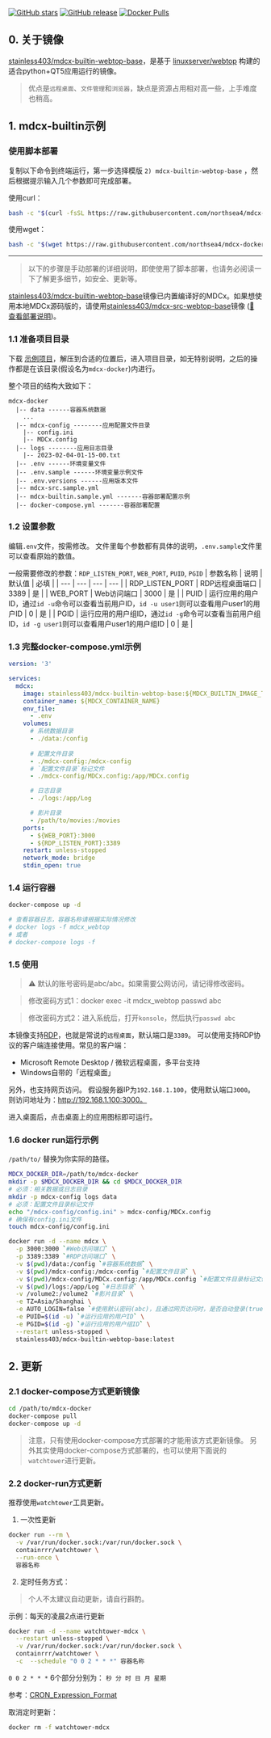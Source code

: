 [![GitHub stars](https://img.shields.io/github/stars/northsea4/mdcx-docker.svg?style=flat&label=Stars&maxAge=3600)](https://GitHub.com/northsea4/mdcx-docker) [![GitHub release](https://img.shields.io/github/release/northsea4/mdcx-docker.svg?style=flat&label=Release)](https://github.com/northsea4/mdcx-docker/releases/tag/latest) [![Docker Pulls](https://img.shields.io/docker/pulls/stainless403/mdcx-builtin-webtop-base.svg?style=flat&label=DockerHub&nbsp;mdcx-builtin-webtop-base)](https://hub.docker.com/r/stainless403/mdcx-builtin-webtop-base/)

## 0. 关于镜像
[stainless403/mdcx-builtin-webtop-base](https://hub.docker.com/r/stainless403/mdcx-builtin-webtop-base)，是基于 [linuxserver/webtop](https://hub.docker.com/r/linuxserver/webtop) 构建的适合python+QT5应用运行的镜像。

> 优点是`远程桌面`、`文件管理`和`浏览器`，缺点是资源占用相对高一些，上手难度也稍高。


## 1. mdcx-builtin示例
### 使用脚本部署
复制以下命令到终端运行，第一步选择模版 `2) mdcx-builtin-webtop-base` ，然后根据提示输入几个参数即可完成部署。

使用curl：
```bash
bash -c "$(curl -fsSL https://raw.githubusercontent.com/northsea4/mdcx-docker/main/install.sh)"
```
使用wget：
```bash
bash -c "$(wget https://raw.githubusercontent.com/northsea4/mdcx-docker/main/install.sh -O -)"
```

---
> 以下的步骤是手动部署的详细说明，即使使用了脚本部署，也请务必阅读一下了解更多细节，如安全、更新等。

[stainless403/mdcx-builtin-webtop-base](https://hub.docker.com/r/stainless403/mdcx-builtin-webtop-base)镜像已内置编译好的MDCx。如果想使用本地MDCx源码版的，请使用[stainless403/mdcx-src-webtop-base](https://hub.docker.com/r/stainless403/mdcx-src-webtop-base)镜像 ([🔗 查看部署说明](https://github.com/northsea4/mdcx-docker/blob/main/webtop-base/mdcx-src.md))。


### 1.1 准备项目目录
下载 [示例项目](https://github.com/northsea4/mdcx-docker/releases/download/latest/template-mdcx-builtin-webtop-base.zip)，解压到合适的位置后，进入项目目录，如无特别说明，之后的操作都是在该目录(假设名为`mdcx-docker`)内进行。

整个项目的结构大致如下：
```
mdcx-docker
  |-- data ------容器系统数据
    ...
  |-- mdcx-config --------应用配置文件目录
    |-- config.ini
    |-- MDCx.config
  |-- logs --------应用日志目录
    |-- 2023-02-04-01-15-00.txt
  |-- .env ------环境变量文件
  |-- .env.sample ------环境变量示例文件
  |-- .env.versions ------应用版本文件
  |-- mdcx-src.sample.yml
  |-- mdcx-builtin.sample.yml -------容器部署配置示例
  |-- docker-compose.yml -------容器部署配置
```


### 1.2 设置参数
编辑`.env`文件，按需修改。
文件里每个参数都有具体的说明，`.env.sample`文件里可以查看原始的数值。

一般需要修改的参数：`RDP_LISTEN_PORT`, `WEB_PORT`, `PUID`, `PGID`
| 参数名称 | 说明 | 默认值 | 必填 |
| --- | --- | --- | --- |
| RDP_LISTEN_PORT | RDP远程桌面端口 | 3389 | 是 |
| WEB_PORT | Web访问端口 | 3000 | 是 |
| PUID | 运行应用的用户ID，通过`id -u`命令可以查看当前用户ID，`id -u user1`则可以查看用户user1的用户ID | 0 | 是 |
| PGID | 运行应用的用户组ID，通过`id -g`命令可以查看当前用户组ID，`id -g user1`则可以查看用户user1的用户组ID | 0 | 是 |


### 1.3 完整docker-compose.yml示例
```yml
version: '3'

services:
  mdcx:
    image: stainless403/mdcx-builtin-webtop-base:${MDCX_BUILTIN_IMAGE_TAG}
    container_name: ${MDCX_CONTAINER_NAME}
    env_file:
      - .env
    volumes:
      # 系统数据目录
      - ./data:/config
          
      # 配置文件目录
      - ./mdcx-config:/mdcx-config
      # `配置文件目录`标记文件
      - ./mdcx-config/MDCx.config:/app/MDCx.config

      # 日志目录
      - ./logs:/app/Log

      # 影片目录
      - /path/to/movies:/movies
    ports:
      - ${WEB_PORT}:3000
      - ${RDP_LISTEN_PORT}:3389
    restart: unless-stopped
    network_mode: bridge
    stdin_open: true
```

### 1.4 运行容器
```bash
docker-compose up -d

# 查看容器日志，容器名称请根据实际情况修改
# docker logs -f mdcx_webtop
# 或者
# docker-compose logs -f
```

### 1.5 使用

> ⚠️ 默认的账号密码是abc/abc。如果需要公网访问，请记得修改密码。

> 修改密码方式1：docker exec -it mdcx_webtop passwd abc

> 修改密码方式2：进入系统后，打开`konsole`，然后执行`passwd abc`

本镜像支持[RDP](https://zh.wikipedia.org/zh-cn/%E9%81%A0%E7%AB%AF%E6%A1%8C%E9%9D%A2%E5%8D%94%E5%AE%9A)，也就是常说的`远程桌面`，默认端口是`3389`。
可以使用支持RDP协议的客户端连接使用。常见的客户端：
- Microsoft Remote Desktop / 微软远程桌面，多平台支持
- Windows自带的「远程桌面」

另外，也支持网页访问。
假设服务器IP为`192.168.1.100`，使用默认端口`3000`。
则访问地址为：http://192.168.1.100:3000。

进入桌面后，点击桌面上的应用图标即可运行。

### 1.6 docker run运行示例
`/path/to/` 替换为你实际的路径。

```bash
MDCX_DOCKER_DIR=/path/to/mdcx-docker
mkdir -p $MDCX_DOCKER_DIR && cd $MDCX_DOCKER_DIR
# 必须：相关数据或日志目录
mkdir -p mdcx-config logs data
# 必须：配置文件目录标记文件
echo "/mdcx-config/config.ini" > mdcx-config/MDCx.config
# 确保有config.ini文件
touch mdcx-config/config.ini

docker run -d --name mdcx \
  -p 3000:3000 `#Web访问端口` \
  -p 3389:3389 `#RDP访问端口` \
  -v $(pwd)/data:/config `#容器系统数据` \
  -v $(pwd)/mdcx-config:/mdcx-config `#配置文件目录` \
  -v $(pwd)/mdcx-config/MDCx.config:/app/MDCx.config `#配置文件目录标记文件` \
  -v $(pwd)/logs:/app/Log `#日志目录` \
  -v /volume2:/volume2 `#影片目录` \
  -e TZ=Asia/Shanghai \
  -e AUTO_LOGIN=false `#使用默认密码(abc)，且通过网页访问时，是否自动登录(true/false)` \
  -e PUID=$(id -u) `#运行应用的用户ID` \
  -e PGID=$(id -g) `#运行应用的用户组ID` \
  --restart unless-stopped \
  stainless403/mdcx-builtin-webtop-base:latest
```



## 2. 更新

### 2.1 docker-compose方式更新镜像
```bash
cd /path/to/mdcx-docker
docker-compose pull
docker-compose up -d
```
> 注意，只有使用docker-compose方式部署的才能用该方式更新镜像。
> 另外其实使用docker-compose方式部署的，也可以使用下面说的`watchtower`进行更新。

### 2.2 docker-run方式更新
推荐使用`watchtower`工具更新。

1. 一次性更新
```bash
docker run --rm \
  -v /var/run/docker.sock:/var/run/docker.sock \
  containrrr/watchtower \
  --run-once \
  容器名称
```

2. 定时任务方式：
> 个人不太建议自动更新，请自行斟酌。

示例：每天的凌晨2点进行更新
```bash
docker run -d --name watchtower-mdcx \
  --restart unless-stopped \
  -v /var/run/docker.sock:/var/run/docker.sock \
  containrrr/watchtower \
  -c  --schedule "0 0 2 * * *" 容器名称
```

`0 0 2 * * *`
6个部分分别为：
`秒 分 时 日 月 星期`

参考：[CRON_Expression_Format](https://pkg.go.dev/github.com/robfig/cron@v1.2.0#hdr-CRON_Expression_Format)

取消定时更新：
```bash
docker rm -f watchtower-mdcx
```